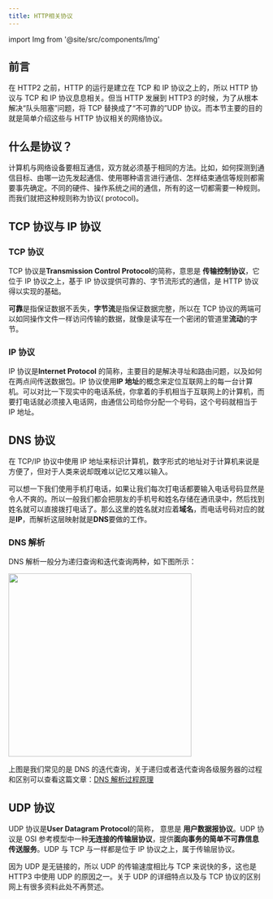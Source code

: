 ```yaml
---
title: HTTP相关协议
---
```


import Img from '@site/src/components/Img'

## 前言

在 HTTP2 之前，HTTP 的运行是建立在 TCP 和 IP 协议之上的，所以 HTTP 协议与 TCP 和 IP 协议息息相关。但当 HTTP 发展到 HTTP3 的时候，为了从根本解决“队头阻塞”问题，将 TCP 替换成了“不可靠的”UDP 协议。而本节主要的目的就是简单介绍这些与 HTTP 协议相关的网络协议。

## 什么是协议？

计算机与网络设备要相互通信，双方就必须基于相同的方法。比如，如何探测到通信目标、由哪一边先发起通信、使用哪种语言进行通信、怎样结束通信等规则都需要事先确定。不同的硬件、操作系统之间的通信，所有的这一切都需要一种规则。而我们就把这种规则称为协议( protocol)。

## TCP 协议与 IP 协议

### TCP 协议

TCP 协议是**Transmission Control Protocol**的简称，意思是 **传输控制协议**，它位于 IP 协议之上，基于 IP 协议提供可靠的、字节流形式的通信，是 HTTP 协议得以实现的基础。

**可靠**是指保证数据不丢失，**字节流**是指保证数据完整，所以在 TCP 协议的两端可以如同操作文件一样访问传输的数据，就像是读写在一个密闭的管道里**流动**的字节。

### IP 协议

IP 协议是**Internet Protocol** 的简称，主要目的是解决寻址和路由问题，以及如何在两点间传送数据包。IP 协议使用**IP 地址**的概念来定位互联网上的每一台计算机。可以对比一下现实中的电话系统，你拿着的手机相当于互联网上的计算机，而要打电话就必须接入电话网，由通信公司给你分配一个号码，这个号码就相当于 IP 地址。

## DNS 协议

在 TCP/IP 协议中使用 IP 地址来标识计算机，数字形式的地址对于计算机来说是方便了，但对于人类来说却既难以记忆又难以输入。

可以想一下我们使用手机打电话，如果让我们每次打电话都要输入电话号码显然是令人不爽的。所以一般我们都会把朋友的手机号和姓名存储在通讯录中，然后找到姓名就可以直接拨打电话了。那么这里的姓名就对应着**域名**，而电话号码对应的就是**IP**，而解析这层映射就是**DNS**要做的工作。

### DNS 解析

DNS 解析一般分为递归查询和迭代查询两种，如下图所示：

<Img width="360" legend="图：DNS迭代查询" src="https://cosmos-x.oss-cn-hangzhou.aliyuncs.com/73yGSZ.jpg" />

上图是我们常见的是 DNS 的迭代查询，关于递归或者迭代查询各级服务器的过程和区别可以查看这篇文章：[DNS 解析过程原理](https://juejin.im/post/5b0a32a36fb9a07ab979f0b4)

## UDP 协议

UDP 协议是**User Datagram Protocol**的简称， 意思是 **用户数据报协议**。UDP 协议是 OSI 参考模型中一种**无连接的传输层协议**，提供**面向事务的简单不可靠信息传送服务**。UDP 与 TCP 与一样都是位于 IP 协议之上，属于传输层协议。

因为 UDP 是无链接的，所以 UDP 的传输速度相比与 TCP 来说快的多，这也是 HTTP3 中使用 UDP 的原因之一。关于 UDP 的详细特点以及与 TCP 协议的区别网上有很多资料此处不再赘述。
